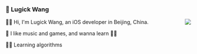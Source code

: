 ### 🍺 Lugick Wang

<img align="right" src="https://github-readme-stats.vercel.app/api?username=magic3584&show_icons=true&icon_color=0366d6&text_color=24292e&bg_color=ffffff&hide_title=true" />

🙋‍♂️ Hi, I'm Lugick Wang, an iOS developer in Beijing, China.

🐶 I like music and games, and wanna learn 🏊‍♂️

👨‍💻 Learning algorithms




